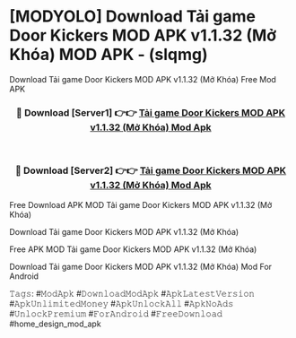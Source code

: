 # [MODYOLO] Download Tải game Door Kickers MOD APK v1.1.32 (Mở Khóa) MOD APK - (slqmg)
Download Tải game Door Kickers MOD APK v1.1.32 (Mở Khóa) Free Mod APK

<div align="center">
<h3>🔴 Download [Server1] 👉👉 <a href="https://apk-comot.site?title=Tải_game_Door_Kickers_MOD_APK_v1.1.32_(Mở_Khóa)">Tải game Door Kickers MOD APK v1.1.32 (Mở Khóa) Mod Apk</a></h3><br>

<h3>🔴 Download [Server2] 👉👉 <a href="https://apk-comot.site?title=Tải_game_Door_Kickers_MOD_APK_v1.1.32_(Mở_Khóa)">Tải game Door Kickers MOD APK v1.1.32 (Mở Khóa) Mod Apk</a></h3>
</div>


Free Download APK MOD Tải game Door Kickers MOD APK v1.1.32 (Mở Khóa)

Download Tải game Door Kickers MOD APK v1.1.32 (Mở Khóa) 

Free APK MOD Tải game Door Kickers MOD APK v1.1.32 (Mở Khóa) 

Download Tải game Door Kickers MOD APK v1.1.32 (Mở Khóa) Mod For Android

𝚃𝚊𝚐𝚜: #𝙼𝚘𝚍𝙰𝚙𝚔 #𝙳𝚘𝚠𝚗𝚕𝚘𝚊𝚍𝙼𝚘𝚍𝙰𝚙𝚔 #𝙰𝚙𝚔𝙻𝚊𝚝𝚎𝚜𝚝𝚅𝚎𝚛𝚜𝚒𝚘𝚗 #𝙰𝚙𝚔𝚄𝚗𝚕𝚒𝚖𝚒𝚝𝚎𝚍𝙼𝚘𝚗𝚎𝚢 #𝙰𝚙𝚔𝚄𝚗𝚕𝚘𝚌𝚔𝙰𝚕𝚕 #𝙰𝚙𝚔𝙽𝚘𝙰𝚍𝚜 #𝚄𝚗𝚕𝚘𝚌𝚔𝙿𝚛𝚎𝚖𝚒𝚞𝚖 #𝙵𝚘𝚛𝙰𝚗𝚍𝚛𝚘𝚒𝚍 #𝙵𝚛𝚎𝚎𝙳𝚘𝚠𝚗𝚕𝚘𝚊𝚍 #home_design_mod_apk